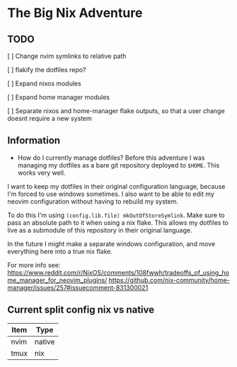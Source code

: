 # The Big Nix Adventure

## TODO

[ ] Change nvim symlinks to relative path

[ ] flakify the dotfiles repo?

[ ] Expand nixos modules

[ ] Expand home manager modules

[ ] Separate nixos and home-manager flake outputs, so that a user change doesnt
require a new system


## Information

- How do I currently manage dotfiles?
Before this adventure I was managing my dotfiles as a bare git repository
deployed to `$HOME`. This works very well.

I want to keep my dotfiles in their original configuration language, because I'm
forced to use windows sometimes. I also want to be able to edit my neovim
configuration without having to rebuild my system.

To do this I'm using `(config.lib.file) mkOutOfStoreSymlink`. Make sure to pass
an absolute path to it when using a nix flake. This allows my dotfiles to live
as a submodule of this repository in their original language.

In the future I might make a separate windows configuration, and move everything
here into a true nix flake.

For more info see:
https://www.reddit.com/r/NixOS/comments/108fwwh/tradeoffs_of_using_home_manager_for_neovim_plugins/
https://github.com/nix-community/home-manager/issues/257#issuecomment-831300021

## Current split config nix vs native

|  Item  | Type |
| ------------- | ------------- |
| nvim  | native |
| tmux  | nix |
